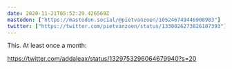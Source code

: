 ```yaml
---
date: 2020-11-21T05:52:29.426569Z
mastodon: ["https://mastodon.social/@pietvanzoen/105246749446908983"]
twitter: ["https://twitter.com/pietvanzoen/status/1330026273826107393"]
---
```

This. At least once a month: 

https://twitter.com/addaleax/status/1329753296064679940?s=20
